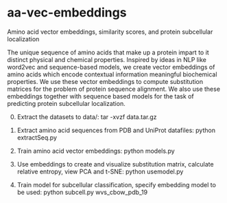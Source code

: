# aa-vec-embeddings
Amino acid vector embeddings, similarity scores, and protein subcellular localization

The unique sequence of amino acids that make up a protein impart to it distinct physical and chemical properties. Inspired by ideas in NLP like word2vec and sequence-based models, we create vector embeddings of amino acids which encode contextual information meaningful biochemical properties. We use these vector embeddings to compute substitution matrices for the problem of protein sequence alignment. We also use these embeddings together with sequence based models for the task of predicting protein subcellular localization.

0.  Extract the datasets to data/:
    tar -xvzf data.tar.gz

1.	Extract amino acid sequences from PDB and UniProt datafiles:
		python extractSeq.py

2. 	Train amino acid vector embeddings:
		python models.py

3. 	Use embeddings to create and visualize substitution matrix, calculate relative entropy, view PCA and t-SNE:
		python usemodel.py

4.	Train model for subcellular classification, specify embedding model to be used:
		python subcell.py wvs_cbow_pdb_19
